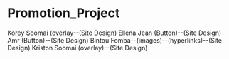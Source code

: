 # Promotion_Project

<!-- -------Team Members------- -->
Korey Soomai (overlay--(Site Design)
Ellena Jean (Button)--(Site Design)
Amr (Button)--(Site Design)
Bintou Fomba--(images)--(hyperlinks)--(Site Design) 
Kriston Soomai (overlay)--(Site Design)

